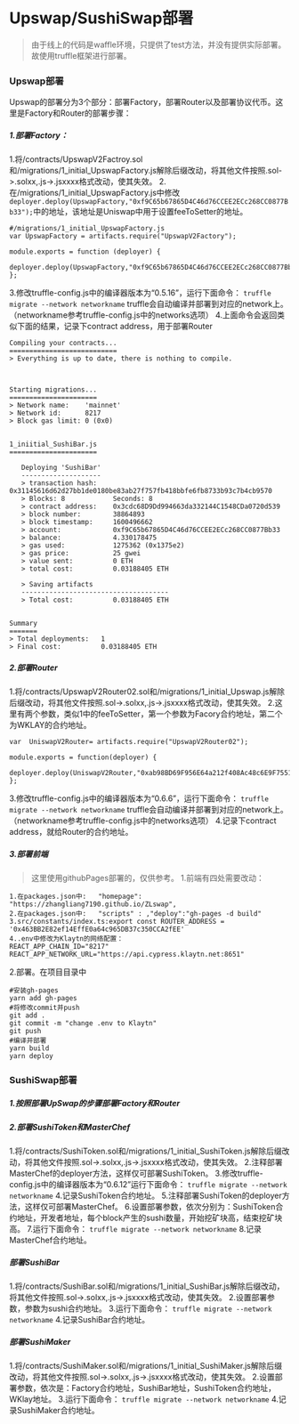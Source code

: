 # Upswap/SushiSwap部署

> 由于线上的代码是waffle环境，只提供了test方法，并没有提供实际部署。故使用truffle框架进行部署。


### Upswap部署
Upswap的部署分为3个部分：部署Factory，部署Router以及部署协议代币。这里是Factory和Router的部署步骤：

##### 1.部署Factory：
1.将/contracts/UpswapV2Factroy.sol和/migrations/1_initial_UpswapFactory.js解除后缀改动，将其他文件按照.sol->.solxx,.js->.jsxxxx格式改动，使其失效。
2.在/migrations/1_initial_UpswapFactory.js中修改` deployer.deploy(UpswapFactory,"0xf9C65b67865D4C46d76CCEE2ECc268CC0877Bb33");`中的地址，该地址是Uniswap中用于设置feeToSetter的地址。

    #/migrations/1_initial_UpswapFactory.js
	var UpswapFactory = artifacts.require("UpswapV2Factory");
    
    module.exports = function (deployer) {
      deployer.deploy(UpswapFactory,"0xf9C65b67865D4C46d76CCEE2ECc268CC0877Bb33");
    };
    
3.修改truffle-config.js中的编译器版本为“0.5.16”，运行下面命令：
`truffle migrate --network networkname`
truffle会自动编译并部署到对应的network上。（networkname参考truffle-config.js中的networks选项）
4.上面命令会返回类似下面的结果，记录下contract address，用于部署Router

    Compiling your contracts...
    ===========================
    > Everything is up to date, there is nothing to compile.
    
    
    
    Starting migrations...
    ======================
    > Network name:    'mainnet'
    > Network id:      8217
    > Block gas limit: 0 (0x0)
    
    
    1_iniitial_SushiBar.js
    ======================
    
       Deploying 'SushiBar'
       --------------------
       > transaction hash:    0x31145616d62d27bb1de0180be83ab27f757fb418bbfe6fb8733b93c7b4cb9570
       > Blocks: 8            Seconds: 8
       > contract address:    0x3cdc68D9Dd994663da332144C1548CDa0720d539
       > block number:        38864893
       > block timestamp:     1600496662
       > account:             0xf9C65b67865D4C46d76CCEE2ECc268CC0877Bb33
       > balance:             4.330178475
       > gas used:            1275362 (0x1375e2)
       > gas price:           25 gwei
       > value sent:          0 ETH
       > total cost:          0.03188405 ETH
    
       > Saving artifacts
       -------------------------------------
       > Total cost:          0.03188405 ETH
    
    
    Summary
    =======
    > Total deployments:   1
    > Final cost:          0.03188405 ETH
    
##### 2.部署Router
1.将/contracts/UpswapV2Router02.sol和/migrations/1_initial_Upswap.js解除后缀改动，将其他文件按照.sol->.solxx,.js->.jsxxxx格式改动，使其失效。
2.这里有两个参数，类似1中的feeToSetter，第一个参数为Facory合约地址，第二个为WKLAY的合约地址。

    var  UniswapV2Router= artifacts.require("UpswapV2Router02");
    
    module.exports = function(deployer) {
      deployer.deploy(UniswapV2Router,"0xab98BD69F956E64a212f408Ac48c6E9F7551527C","0x4148c6fed52E830e7C343Df76d2f03fBB99AdFba");
    };
    
3.修改truffle-config.js中的编译器版本为“0.6.6”，运行下面命令：
`truffle migrate --network networkname`
truffle会自动编译并部署到对应的network上。（networkname参考truffle-config.js中的networks选项）
4.记录下contract address，就给Router的合约地址。


##### 3.部署前端
> 这里使用githubPages部署的，仅供参考。
1.前端有四处需要改动：


    1.在packages.json中:   "homepage": "https://zhangliang7190.github.io/ZLswap",
    2.在packages.json中:   "scripts" : ,"deploy":"gh-pages -d build"
    3.src/constants/index.ts:export const ROUTER_ADDRESS = '0x463BB2E82ef14EffE0a64c965DB37c350CCA2fEE'
    4..env中修改为Klaytn的网络配置：
	REACT_APP_CHAIN_ID="8217"
	REACT_APP_NETWORK_URL="https://api.cypress.klaytn.net:8651"
	
2.部署。在项目目录中

    #安装gh-pages
    yarn add gh-pages
    #将修改commit并push
    git add .
    git commit -m "change .env to Klaytn"
    git push
    #编译并部署
    yarn build
    yarn deploy

### SushiSwap部署

##### 1.按照部署UpSwap的步骤部署Factory和Router

##### 2.部署SushiToken和MasterChef
1.将/contracts/SushiToken.sol和/migrations/1_initial_SushiToken.js解除后缀改动，将其他文件按照.sol->.solxx,.js->.jsxxxx格式改动，使其失效。
2.注释部署MasterChef的deployer方法，这样仅可部署SushiToken。
3.修改truffle-config.js中的编译器版本为“0.6.12”运行下面命令：
`truffle migrate --network networkname`
4.记录SushiToken合约地址。
5.注释部署SushiToken的deployer方法，这样仅可部署MasterChef。
6.设置部署参数，依次分别为：SushiToken合约地址，开发者地址，每个block产生的sushi数量，开始挖矿块高，结束挖矿块高。
7.运行下面命令：
`truffle migrate --network networkname`
8.记录MasterChef合约地址。

##### 部署SushiBar
1.将/contracts/SushiBar.sol和/migrations/1_initial_SushiBar.js解除后缀改动，将其他文件按照.sol->.solxx,.js->.jsxxxx格式改动，使其失效。
2.设置部署参数，参数为sushi合约地址。
3.运行下面命令：
`truffle migrate --network networkname`
4.记录SushiBar合约地址。

##### 部署SushiMaker
1.将/contracts/SushiMaker.sol和/migrations/1_initial_SushiMaker.js解除后缀改动，将其他文件按照.sol->.solxx,.js->.jsxxxx格式改动，使其失效。
2.设置部署参数，依次是：Factory合约地址，SushiBar地址，SushiToken合约地址，WKlay地址。
3.运行下面命令：
`truffle migrate --network networkname`
4.记录SushiMaker合约地址。